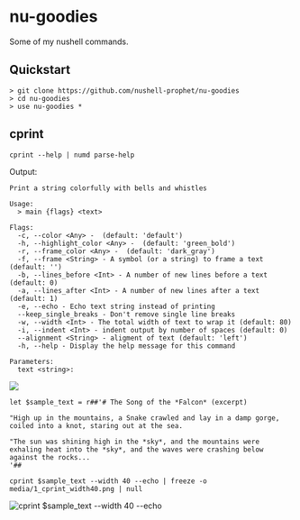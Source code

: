 # nu-goodies

Some of my nushell commands.

## Quickstart

```nushell no-run
> git clone https://github.com/nushell-prophet/nu-goodies
> cd nu-goodies
> use nu-goodies *
```

## cprint

```nu
cprint --help | numd parse-help
```

Output:

```
Print a string colorfully with bells and whistles

Usage:
  > main {flags} <text>

Flags:
  -c, --color <Any> -  (default: 'default')
  -h, --highlight_color <Any> -  (default: 'green_bold')
  -r, --frame_color <Any> -  (default: 'dark_gray')
  -f, --frame <String> - A symbol (or a string) to frame a text (default: '')
  -b, --lines_before <Int> - A number of new lines before a text (default: 0)
  -a, --lines_after <Int> - A number of new lines after a text (default: 1)
  -e, --echo - Echo text string instead of printing
  --keep_single_breaks - Don't remove single line breaks
  -w, --width <Int> - The total width of text to wrap it (default: 80)
  -i, --indent <Int> - indent output by number of spaces (default: 0)
  --alignment <String> - aligment of text (default: 'left')
  -h, --help - Display the help message for this command

Parameters:
  text <string>:
```

![](media/0_cprint_help.png)

```nu no-output
let $sample_text = r##'# The Song of the *Falcon* (excerpt)

"High up in the mountains, a Snake crawled and lay in a damp gorge, coiled into a knot, staring out at the sea.

"The sun was shining high in the *sky*, and the mountains were exhaling heat into the *sky*, and the waves were crashing below against the rocks...
'##
```

```nu no-output
cprint $sample_text --width 40 --echo | freeze -o media/1_cprint_width40.png | null
```

![cprint $sample_text --width 40 --echo](media/1_cprint_width40.png)
